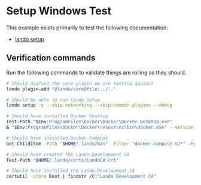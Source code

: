 Setup Windows Test
==================

This example exists primarily to test the following documentation:

* [lando setup](https://docs.lando.dev/cli/setup.html)

Verification commands
---------------------

Run the following commands to validate things are rolling as they should.

```bash
# Should dogfood the core plugin we are testing against
lando plugin-add "@lando/core@file:../.."

# Should be able to run lando setup
lando setup -y --skip-networking --skip-common-plugins --debug

# Should have installed Docker Desktop
Test-Path "$Env:ProgramFiles\Docker\Docker\Docker Desktop.exe"
& "$Env:ProgramFiles\Docker\Docker\resources\bin\docker.exe" --version

# Should have installed Docker Compose
Get-ChildItem -Path "$HOME/.lando/bin" -Filter "docker-compose-v2*" -Recurse | ForEach-Object { & $_.FullName version }

# Should have created the Lando Development CA
Test-Path "$HOME/.lando/certs/LandoCA.crt"

# Should have installed the Lando Development CA
certutil -store Root | findstr /C:"Lando Development CA"
```
